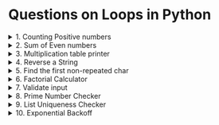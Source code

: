 # Questions on Loops in Python

<details>
<summary>1. Counting Positive numbers</summary>
Problem: Given a list of numbers, count how many are positive.

```
numbers = [1, -2, 3, -4, 5, 6, -7, -8, 9, 10]
```

</details>

<details>
<summary>2. Sum of Even numbers</summary>
Problem: Calculate the sum of even numbers up to a given number n.
</details>

<details>
<summary>3. Multiplication table printer</summary>
Problem: Print the multiplication table for given number upto 10,but skip the 5th iteration.
</details>

<details>
<summary>4. Reverse a String</summary>
Problem: Reverse a String using a loop
</details>

<details>
<summary>5. Find the first non-repeated char</summary>
Problem: Given a string find the first non-repeated char
</details>

<details>
<summary>6. Factorial Calculator</summary>
Problem: Compute the factorial of a number using a while loop
</details>

<details>
<summary>7. Validate input</summary>
Problem: Keep asking the user for input until they enter a number between 1 and 10
</details>

<details>
<summary>8. Prime Number Checker</summary>
Problem: Check if a number is prime.
</details>

<details>
<summary>9. List Uniqueness Checker</summary>
Problem: Check if all elements in a list are unique, if a duplicate is found, exit the loop and print the duplicate

```
items = ["apple", "banana", "orange", "apple", "mango"]
```
</details>

<details>
<summary>10. Exponential Backoff</summary>
Problem: Implement an exponential backoff strategy that doubles the wait time between retries, starting from 1 second but stops after 5 re-tries
</details>